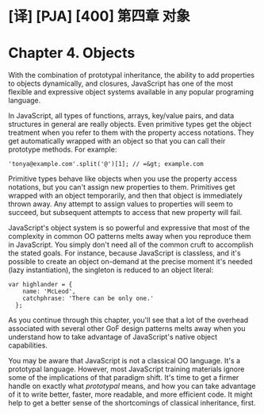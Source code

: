 # [译] [PJA] [400] 第四章 对象

# Chapter 4. Objects

With the combination of prototypal inheritance, the ability to add properties to objects dynamically, and closures, JavaScript has one of the most flexible and expressive object systems available in any popular programing language.

In JavaScript, all types of functions, arrays, key/value pairs, and data structures in general are really objects. Even primitive types get the object treatment when you refer to them with the property access notations. They get automatically wrapped with an object so that you can call their prototype methods. For example:

    'tonya@example.com'.split('@')[1]; // =&gt; example.com

Primitive types behave like objects when you use the property access notations, but you can't assign new properties to them. Primitives get wrapped with an object temporarily, and then that object is immediately thrown away. Any attempt to assign values to properties will seem to succeed, but subsequent attempts to access that new property will fail.

JavaScript's object system is so powerful and expressive that most of the complexity in common OO patterns melts away when you reproduce them in JavaScript. You simply don't need all of the common cruft to accomplish the stated goals. For instance, because JavaScript is classless, and it's possible to create an object on-demand at the precise moment it's needed (lazy instantiation), the singleton is reduced to an object literal:

    var highlander = {
        name: 'McLeod',
        catchphrase: 'There can be only one.'
      };

As you continue through this chapter, you'll see that a lot of the overhead associated with several other GoF design patterns melts away when you understand how to take advantage of JavaScript's native object capabilities.

You may be aware that JavaScript is not a classical OO language. It's a prototypal language. However, most JavaScript training materials ignore some of the implications of that paradigm shift. It's time to get a firmer handle on exactly what _prototypal_ means, and how you can take advantage of it to write better, faster, more readable, and more efficient code. It might help to get a better sense of the shortcomings of classical inheritance, first.
